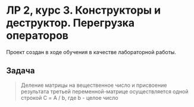# ЛР 2, курс 3. Конструкторы и деструктор. Перегрузка операторов
Проект создан в ходе обучения в качестве лабораторной работы.
## Задача 
> Деление матрицы на вещественное число и присвоение результата третьей переменной-матрице осуществляется одной строкой С = A / b, где b - целое число
